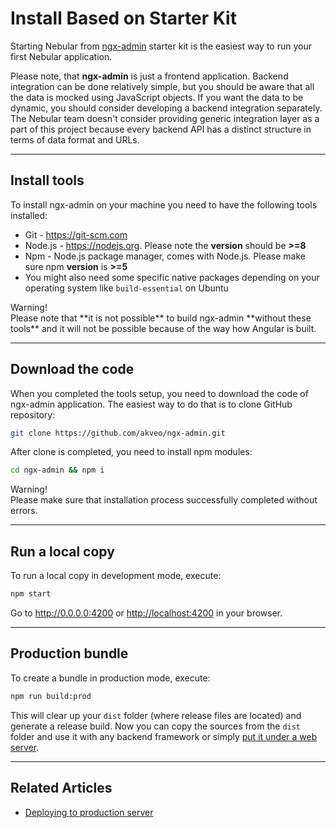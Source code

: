 # Install Based on Starter Kit

Starting Nebular from <a href="https://github.com/akveo/ngx-admin/" target="_blank">ngx-admin</a> starter kit is the easiest way to run your first Nebular application.

Please note, that **ngx-admin** is just a frontend application. Backend integration can be done relatively simple, but you should be aware that all the data is mocked using JavaScript objects.
If you want the data to be dynamic, you should consider developing a backend integration separately.
The Nebular team doesn't consider providing generic integration layer as a part of this project because every backend API has a distinct structure in terms of data format and URLs.

<hr>

## Install tools

To install ngx-admin on your machine you need to have the following tools installed:

- Git - <a href="https://git-scm.com" target="_blank">https://git-scm.com</a>
- Node.js - <a href="https://nodejs.org" target="_blank">https://nodejs.org</a>. Please note the **version** should be **>=8**
- Npm - Node.js package manager, comes with Node.js. Please make sure npm **version** is **>=5**
- You might also need some specific native packages depending on your operating system like `build-essential` on Ubuntu

<div class="note note-info">
  <div class="note-title">Warning!</div>
  <div class="note-body">
    Please note that **it is not possible** to build ngx-admin **without these tools** and it will not be possible because of the way how Angular is built.
  </div>
</div>
<hr>

## Download the code

When you completed the tools setup, you need to download the code of ngx-admin application. The easiest way to do that is to clone GitHub repository:

```bash
git clone https://github.com/akveo/ngx-admin.git
```

After clone is completed, you need to install npm modules:

```bash
cd ngx-admin && npm i
```

<div class="note note-info">
  <div class="note-title">Warning!</div>
  <div class="note-body">
    Please make sure that installation process successfully completed without errors.
  </div>
</div>
<hr>

## Run a local copy

To run a local copy in development mode, execute:

```bash
npm start
```

Go to <a href="http://0.0.0.0:4200" target="_blank">http://0.0.0.0:4200</a> or <a href="http://localhost:4200" target="_blank">http://localhost:4200</a> in your browser.

<hr>

## Production bundle

To create a bundle in production mode, execute:

```bash
npm run build:prod
```

This will clear up your `dist` folder (where release files are located) and generate a release build.
Now you can copy the sources from the `dist` folder and use it with any backend framework or simply [put it under a web server](docs/guides/server-deployment).

<hr>

## Related Articles

- [Deploying to production server](docs/guides/server-deployment)

